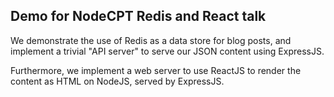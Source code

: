 
## Demo for NodeCPT Redis and React talk 

We demonstrate the use of Redis as a data store for blog posts, and implement a trivial "API server" to serve our JSON content using ExpressJS.

Furthermore, we implement a web server to use ReactJS to render the content as HTML on NodeJS, served by ExpressJS.


